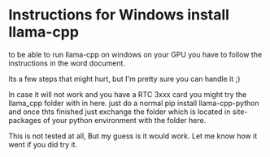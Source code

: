# Instructions for Windows install llama-cpp

to be able to run llama-cpp on windows on your GPU you have to follow the instructions in the word document.

Its a few steps that might hurt, but I'm pretty sure you can handle it ;)

In case it will not work and you have a RTC 3xxx card you might try the llama_cpp folder with in here.
just do a normal pip install llama-cpp-python and once thts finished just exchange the folder which is 
located in site-packages of your python environment with the folder here.

This is not tested at all, But my guess is it would work. Let me know how it went if you did try it.
